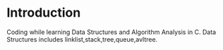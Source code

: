 # Introduction


Coding while learning Data Structures and Algorithm Analysis in C. Data Structures includes linklist,stack,tree,queue,avltree.